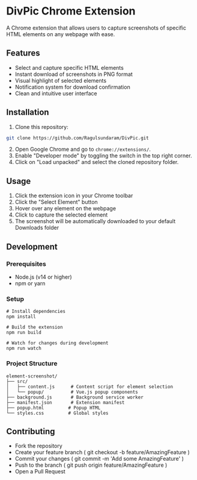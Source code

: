 # DivPic Chrome Extension

A Chrome extension that allows users to capture screenshots of specific HTML elements on any webpage with ease.

## Features

- Select and capture specific HTML elements
- Instant download of screenshots in PNG format
- Visual highlight of selected elements
- Notification system for download confirmation
- Clean and intuitive user interface

## Installation

1. Clone this repository:
```bash
git clone https://github.com/Ragulsundaram/DivPic.git
```
2. Open Google Chrome and go to `chrome://extensions/`.
3. Enable "Developer mode" by toggling the switch in the top right corner.
4. Click on "Load unpacked" and select the cloned repository folder.
## Usage
1. Click the extension icon in your Chrome toolbar
2. Click the "Select Element" button
3. Hover over any element on the webpage
4. Click to capture the selected element
5. The screenshot will be automatically downloaded to your default Downloads folder

## Development
### Prerequisites
- Node.js (v14 or higher)
- npm or yarn
### Setup
```
# Install dependencies
npm install

# Build the extension
npm run build

# Watch for changes during development
npm run watch
```
### Project Structure
```
element-screenshot/
├── src/
│   ├── content.js      # Content script for element selection
│   └── popup/          # Vue.js popup components
├── background.js       # Background service worker
├── manifest.json       # Extension manifest
├── popup.html         # Popup HTML
└── styles.css         # Global styles
```
## Contributing
- Fork the repository
- Create your feature branch ( git checkout -b feature/AmazingFeature )
- Commit your changes ( git commit -m 'Add some AmazingFeature' )
- Push to the branch ( git push origin feature/AmazingFeature )
- Open a Pull Request

